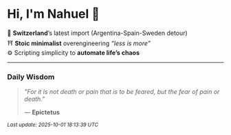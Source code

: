 # Hi, I'm Nahuel :tiger:

📍 **Switzerland**’s latest import (Argentina-Spain-Sweden detour)  
⛩️ **Stoic minimalist** overengineering *“less is more”*  
⚙️ Scripting simplicity to **automate life’s chaos**

---

### Daily Wisdom
> _"For it is not death or pain that is to be feared, but the fear of pain or death."_  
>
> — **Epictetus**

<sub>*Last update: 2025-10-01 18:13:39 UTC*</sub>

